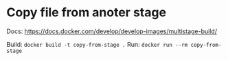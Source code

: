 # Copy file from anoter stage

Docs: https://docs.docker.com/develop/develop-images/multistage-build/

Build: `docker build -t copy-from-stage .`
Run: `docker run --rm copy-from-stage`